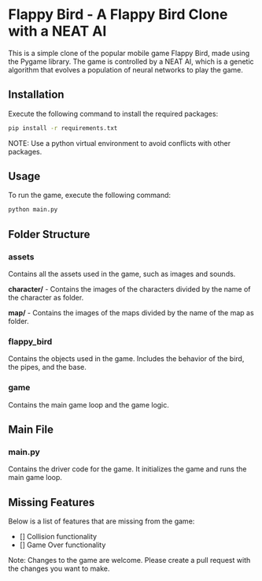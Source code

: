 # Flappy Bird - A Flappy Bird Clone with a NEAT AI

This is a simple clone of the popular mobile game Flappy Bird, made using the Pygame library. The game is controlled by a NEAT AI, which is a genetic algorithm that evolves a population of neural networks to play the game.

## Installation
Execute the following command to install the required packages:
```bash
pip install -r requirements.txt
```
NOTE: Use a python virtual environment to avoid conflicts with other packages.

## Usage
To run the game, execute the following command:
```bash
python main.py
```

## Folder Structure
### assets
Contains all the assets used in the game, such as images and sounds.

**character/** - Contains the images of the characters divided by the name of the character as folder.

**map/** - Contains the images of the maps divided by the name of the map as folder.

### flappy_bird
Contains the objects used in the game. Includes the behavior of the bird, the pipes, and the base.

### game
Contains the main game loop and the game logic.

## Main File
### main.py
Contains the driver code for the game. It initializes the game and runs the main game loop.

## Missing Features
Below is a list of features that are missing from the game:
- [] Collision functionality
- [] Game Over functionality

Note: Changes to the game are welcome. Please create a pull request with the changes you want to make.